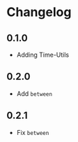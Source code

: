 # Changelog

## 0.1.0

- Adding Time-Utils

## 0.2.0

- Add ``between``

## 0.2.1

- Fix ``between``